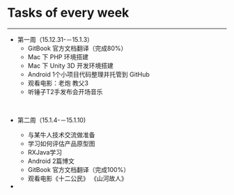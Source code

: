 # Tasks of every week
---
- 第一周（15.12.31-－15.1.3）
	- GitBook 官方文档翻译（完成80%）
	- Mac 下 PHP 环境搭建
	- Mac 下 Unity 3D 开发环境搭建
	- Android 1个小项目代码整理并托管到 GitHub
	- 观看电影：老炮  教父3
	- 听锤子T2手发布会开场音乐

</br>

- 第二周（15.1.4-－15.1.10)
	- 与某牛人技术交流做准备 
	- 学习如何评估产品原型图
	- RXJava学习
	- Android 2篇博文
	- GitBook 官方文档翻译（完成100%） 
	- 观看电影《十二公民》 《山河故人》
	
- 